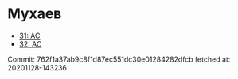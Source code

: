 # Мухаев
- [31: AC](31.md)
- [32: AC](32.md)

Commit: 762f1a37ab9c8f1d87ec551dc30e01284282dfcb
 fetched at: 20201128-143236
